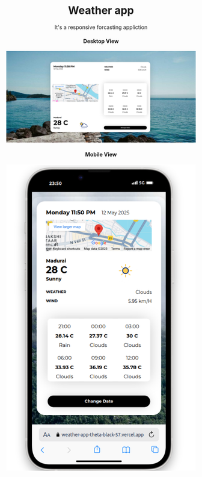 <div align="center">
<h1 align="center">Weather app</h1>
<p align="center">It's a responsive forcasting appliction
<h4 align="center">Desktop View</h4>
<img src="./src/Assets//Images//img1.png" alt="ss"/>
<h4 align="center">Mobile View</h4>
<img src="./src/Assets//Images//img2.png" alt="ss"/>
</div>
